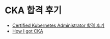 # CKA 합격 후기 
- [Certified Kubernetes Administrator 합격 후기](https://coffeewhale.com/kubernetes/cka/2019/01/13/cak/)
- [How I got CKA](https://medium.com/platformer-blog/how-i-passed-the-cka-certified-kubernetes-administrator-exam-8943aa24d71d)
